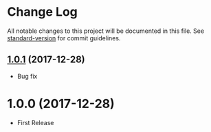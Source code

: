 # Change Log

All notable changes to this project will be documented in this file. See [standard-version](https://github.com/conventional-changelog/standard-version) for commit guidelines.

<a name="1.0.1"></a>
## [1.0.1](https://github.com/kambing86/ignore-unchanged-webpack-plugin/compare/v1.0.0...v1.0.1) (2017-12-28)

* Bug fix

<a name="1.0.0"></a>
# 1.0.0 (2017-12-28)

* First Release
